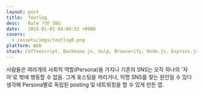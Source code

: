 ```yaml
---
layout: post
title:  Textlog
desc:   Role 기반 SNS
date:   2015-01-01 04:00:52 +0900
covers:
  - /assets/imgs/textlog0.png
platform: Web
stack: Coffeescript, Backbone.js, Gulp, Browserify, Node.js, Express.js, DynamoDB, Redis, Opsworks, EC2, S3, CloudFront, Autoscale, Lambda, SES, Logentries
---
```

사람들은 여러개의 사회적 역할(Persona)을 가지나 기존의 SNS는 오직 하나의 '자아'로 밖에 행동할 수 없음. 그게 포스팅을 꺼리거나, 익명 SNS를 찾는 원인일 수 있다 생각해 Persona별로 독립된 posting 및 네트워킹을 할 수 있게 만든 앱.
